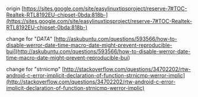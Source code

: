 origin [https://sites.google.com/site/easylinuxtipsproject/reserve-7#TOC-Realtek-RTL8192EU-chipset-0bda:818b-](https://sites.google.com/site/easylinuxtipsproject/reserve-7#TOC-Realtek-RTL8192EU-chipset-0bda:818b-)  
  
change for "_DATA_" [http://askubuntu.com/questions/593566/how-to-disable-werror-date-time-macro-date-might-prevent-reproducible-bui])http://askubuntu.com/questions/593566/how-to-disable-werror-date-time-macro-date-might-prevent-reproducible-bui)  
 
change for "strnicmp" [http://stackoverflow.com/questions/34702202/rtw-android-c-error-implicit-declaration-of-function-strnicmp-werror-implic](http://stackoverflow.com/questions/34702202/rtw-android-c-error-implicit-declaration-of-function-strnicmp-werror-implic)  


